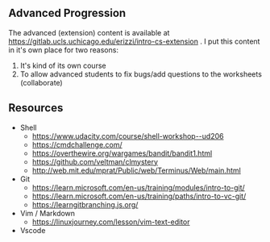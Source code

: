 ## Advanced Progression

The advanced (extension) content is available at
https://gitlab.ucls.uchicago.edu/erizzi/intro-cs-extension . I put this content
in it's own place for two reasons:

1. It's kind of its own course
2. To allow advanced students to fix bugs/add questions to the worksheets (collaborate)

## Resources

- Shell
    - https://www.udacity.com/course/shell-workshop--ud206
    - https://cmdchallenge.com/
    - https://overthewire.org/wargames/bandit/bandit1.html
    - https://github.com/veltman/clmystery
    - http://web.mit.edu/mprat/Public/web/Terminus/Web/main.html
- Git
    - https://learn.microsoft.com/en-us/training/modules/intro-to-git/
    - https://learn.microsoft.com/en-us/training/paths/intro-to-vc-git/
    - https://learngitbranching.js.org/
- Vim / Markdown
    - https://linuxjourney.com/lesson/vim-text-editor
- Vscode